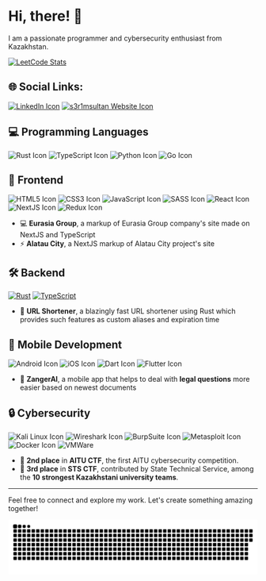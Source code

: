 
# Hi, there! 👋

I am a passionate programmer and cybersecurity enthusiast from Kazakhstan.

[![LeetCode Stats](https://leetcard.jacoblin.cool/s3r1msultan?theme=dark&font=Noto%20Sans%20Thaana&ext=activity)](https://leetcode.com/s3r1msultan)

## 🌐 Social Links:

[![LinkedIn Icon](https://img.shields.io/badge/LinkedIn-0077B5?style=for-the-badge&logo=linkedin&logoColor=white)](https://www.linkedin.com/in/s3r1msultan) [![s3r1msultan Website Icon](https://img.shields.io/badge/website-000000?style=for-the-badge&logo=About.me&logoColor=white)](https://s3r1msultan.com)

## 💻 Programming Languages

![Rust Icon](https://img.shields.io/badge/Rust-000000?style=for-the-badge&logo=rust&logoColor=white) ![TypeScript Icon](https://img.shields.io/badge/TypeScript-007ACC?style=for-the-badge&logo=typescript&logoColor=white) ![Python Icon](https://img.shields.io/badge/Python-FFD43B?style=for-the-badge&logo=python&logoColor=blue) ![Go Icon](https://img.shields.io/badge/Go-00ADD8?style=for-the-badge&logo=go&logoColor=white)

## 📖 Frontend

![HTML5 Icon](https://img.shields.io/badge/HTML5-E34F26?style=for-the-badge&logo=html5&logoColor=white) ![CSS3 Icon](https://img.shields.io/badge/CSS3-1572B6?style=for-the-badge&logo=css3&logoColor=white) ![JavaScript Icon](https://img.shields.io/badge/JavaScript-323330?style=for-the-badge&logo=javascript&logoColor=F7DF1E) ![SASS Icon](https://img.shields.io/badge/Sass-C69?style=for-the-badge&logo=sass&logoColor=fff) ![React Icon](https://img.shields.io/badge/React-20232A?style=for-the-badge&logo=react&logoColor=61DAFB) ![NextJS Icon](https://img.shields.io/badge/next%20js-000000?style=for-the-badge&logo=nextdotjs&logoColor=white) ![Redux Icon](https://img.shields.io/badge/Redux-593D88?style=for-the-badge&logo=redux&logoColor=white)

- 💻 **Eurasia Group**, a markup of Eurasia Group company's site made on NextJS and TypeScript
- ⚡️ **Alatau City**, a NextJS markup of Alatau City project's site

## 🛠 Backend

[![Rust](https://img.shields.io/badge/Rust-%23000000.svg?style=for-the-badge&logo=rust&logoColor=white)](#) [![TypeScript](https://img.shields.io/badge/TypeScript-3178C6?style=for-the-badge&logo=typescript&logoColor=fff)](#)

- 🚀 **URL Shortener**, a blazingly fast URL shortener using Rust which provides such features as custom aliases and expiration time

## 📱 Mobile Development

![Android Icon](https://img.shields.io/badge/Android-3DDC84?style=for-the-badge&logo=android&logoColor=white)
![iOS Icon](https://img.shields.io/badge/iOS-000000?style=for-the-badge&logo=ios&logoColor=white)
![Dart Icon](https://img.shields.io/badge/Dart-0175C2?style=for-the-badge&logo=dart&logoColor=white)
![Flutter Icon](https://img.shields.io/badge/Flutter-02569B?style=for-the-badge&logo=flutter&logoColor=white)

- 🌟 **ZangerAI**, a mobile app that helps to deal with **legal questions** more easier based on newest documents

## 🔒 Cybersecurity

![Kali Linux Icon](https://img.shields.io/badge/Kali_Linux-557C94?style=for-the-badge&logo=kali-linux&logoColor=white) ![Wireshark Icon](https://img.shields.io/badge/Wireshark-1679A7?style=for-the-badge&logo=Wireshark&logoColor=white) ![BurpSuite Icon](https://img.shields.io/badge/burpsuite-FF6633?style=for-the-badge&logo=burpsuite&logoColor=white) ![Metasploit Icon](https://img.shields.io/badge/metasploit-2596CD?style=for-the-badge&logo=metasploit&logoColor=white) ![Docker Icon](https://img.shields.io/badge/Docker-2CA5E0?style=for-the-badge&logo=docker&logoColor=white) ![VMWare](https://img.shields.io/badge/VMware-231f20?style=for-the-badge&logo=VMware&logoColor=white)

- 🥈 **2nd place** in **AITU CTF**, the first AITU cybersecurity competition.
- 🥉 **3rd place** in **STS CTF**, contributed by State Technical Service, among the **10 strongest Kazakhstani university teams**.

---

Feel free to connect and explore my work. Let's create something amazing together!

![Snake animation](https://github.com/s3r1msultan/s3r1msultan/blob/output/github-contribution-grid-snake-dark.svg)
